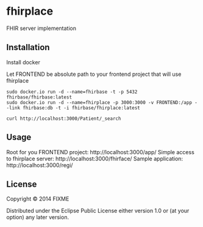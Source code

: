 # fhirplace

FHIR server implementation

## Installation

Install docker

Let FRONTEND be absolute path to your frontend project that will use fhirplace

```
sudo docker.io run -d --name=fhirbase -t -p 5432 fhirbase/fhirbase:latest
sudo docker.io run -d --name=fhirplace -p 3000:3000 -v FRONTEND:/app --link fhirbase:db -t -i fhirbase/fhirplace:latest

curl http://localhost:3000/Patient/_search

```

## Usage

Root for you FRONTEND project: http://localhost:3000/app/
Simple access to fhirplace server: http://localhost:3000/fhirface/
Sample application: http://localhost:3000/regi/

## License

Copyright © 2014 FIXME

Distributed under the Eclipse Public License either version 1.0 or (at
your option) any later version.
